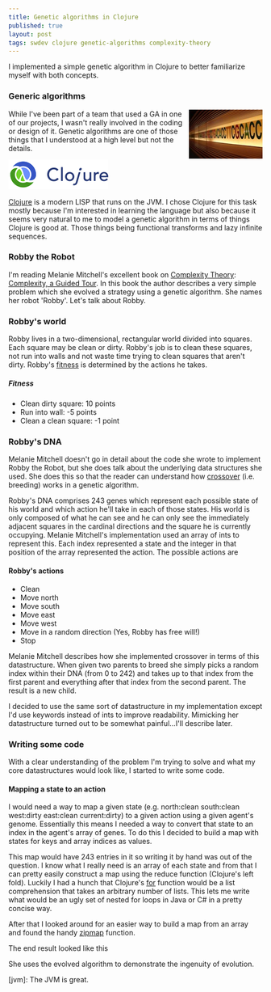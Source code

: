 ```yaml
---
title: Genetic algorithms in Clojure
published: true
layout: post
tags: swdev clojure genetic-algorithms complexity-theory
---
```


I implemented a simple genetic algorithm in Clojure to better familiarize myself with both concepts.

### Generic algorithms

<div style="float:right">
  <img alt="DNA" src="/images/dna.JPG"/>
</div>
While I've been part of a team that used a GA in one of our projects, I wasn't really involved in the coding or design of it. Genetic algorithms are one of those things that I understood at a high level but not the details.

![Clojure](/images/clojure.png)

[Clojure](http://clojure.org/) is a modern LISP that runs on the JVM. I chose Clojure for this task mostly because I'm interested in learning the language but also because it seems very natural to me to model a genetic algorithm in terms of things Clojure is good at. Those things being functional transforms and lazy infinite sequences.


### Robby the Robot

I'm reading Melanie Mitchell's excellent book on [Complexity Theory](http://en.wikipedia.org/wiki/Complexity_theory): [Complexity, a Guided Tour](http://amzn.to/UcFoSM). In this book the author describes a very simple problem which she evolved a strategy using a genetic algorithm. She names her robot 'Robby'. Let's talk about Robby.

### Robby's world

Robby lives in a two-dimensional, rectangular world divided into squares. Each square may be clean or dirty. Robby's job is to clean these squares, not run into walls and not waste time trying to clean squares that aren't dirty. Robby's [fitness](http://en.wikipedia.org/wiki/Fitness_function) is determined by the actions he takes.

##### Fitness
* Clean dirty square: 10 points
* Run into wall: -5 points
* Clean a clean square: -1 point

### Robby's DNA

Melanie Mitchell doesn't go in detail about the code she wrote to implement Robby the Robot, but she does talk about the underlying data structures she used. She does this so that the reader can understand how [crossover](http://en.wikipedia.org/wiki/Crossover_(genetic_algorithm)) (i.e. breeding) works in a genetic algorithm.

Robby's DNA comprises 243 genes which represent each possible state of his world and which action he'll take in each of those states. His world is only composed of what he can see and he can only see the immediately adjacent squares in the cardinal directions and the square he is currently occupying. Melanie Mitchell's implementation used an array of ints to represent this. Each index represented a state and the integer in that position of the array represented the action. The possible actions are

#### Robby's actions
* Clean
* Move north
* Move south
* Move east
* Move west
* Move in a random direction (Yes, Robby has free will!)
* Stop

Melanie Mitchell describes how she implemented crossover in terms of this datastructure. When given two parents to breed she simply picks a random index within their DNA (from 0 to 242) and takes up to that index from the first parent and everything after that index from the second parent. The result is a new child.

I decided to use the same sort of datastructure in my implementation except I'd use keywords instead of ints to improve readability. Mimicking her datastructure turned out to be somewhat painful...I'll describe later.

### Writing some code

With a clear understanding of the problem I'm trying to solve and what my core datastructures would look like, I started to write some code.

#### Mapping a state to an action

I would need a way to map a given state (e.g. north:clean south:clean west:dirty east:clean current:dirty) to a given action using a given agent's genome. Essentially this means I needed a way to convert that state to an index in the agent's array of genes. To do this I decided to build a map with states for keys and array indices as values.

This map would have 243 entries in it so writing it by hand was out of the question. I know what I really need is an array of each state and from that I can pretty easily construct a map using the reduce function (Clojure's left fold). Luckily I had a hunch that Clojure's [for](http://clojure.github.com/clojure/clojure.core-api.html#clojure.core/for) function would be a list comprehension that takes an arbitrary number of lists. This lets me write what would be an ugly set of nested for loops in Java or C# in a pretty concise way.

After that I looked around for an easier way to build a map from an array and found the handy [zipmap](http://clojure.github.com/clojure/clojure.core-api.html#clojure.core/zipmap) function.

The end result looked like this

<script src="https://gist.github.com/4118377.js"> </script>

She uses the evolved algorithm to demonstrate the ingenuity of evolution.


[jvm]: The JVM is great.
